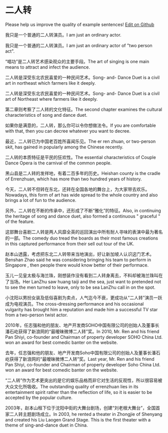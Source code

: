 # 二人转

Please help us improve the quality of example sentences! [Edit on Github](https://github.com/jiyushe/jiyu-example-sentence-source/blob/main/chinese/errenzhuan.md)

<p><span class="chinese">我只是一个普通的二人转演员。</span><span class="english">I am just an ordinary actor.</span></p>

<p><span class="chinese">我只是一个普通的二人转演员。</span><span class="english">I am just an ordinary actor of "two person act".</span></p>

<p><span class="chinese">“唱功”是二人转艺术感染观众的主要手段。</span><span class="english">The art of singing is one main means to attract and infect the audience.</span></p>

<p><span class="chinese">二人转是深受东北农民喜爱的一种民间艺术。</span><span class="english">Song- and- Dance Duet is a civil art in northeast which farmers like it deeply.</span></p>

<p><span class="chinese">二人转是深受东北农民喜爱的一种民间艺术。</span><span class="english">Song- and- Dance Duet is a civil art of Northeast where farmers like it deeply.</span></p>

<p><span class="chinese">第二章则考察了二人转的文化特征。</span><span class="english">The second chapter examines the cultural characteristics of song and dance duet.</span></p>

<p><span class="chinese">如果你是满意的，二人转，那么你可以令你想做法令。</span><span class="english">If you are comfortable with that, then you can decree whatever you want to decree.</span></p>

<p><span class="chinese">最近，二人转已为中国老百姓所喜闻乐见。</span><span class="english">The er ren zhuan, or two-person skit, has gained in popularly among the Chinese recently.</span></p>

<p><span class="chinese">二人转的本质特征是平民的狂欢性。</span><span class="english">The essential characteristics of Couple Dance Opera is the carnival of the common people.</span></p>

<p><span class="chinese">黑山县是二人转的发祥地，有着二百多年的历史。</span><span class="english">Heishan county is the cradle of Errenzhuan, which has more than two hundred years of history.</span></p>

<p><span class="chinese">今天，二人转不但转在东北，还转在全国各地的舞台上，为大家带去欢乐。</span><span class="english">Nowadays, this form of art has wide spread to the whole country and also brings a lot of fun to the audience.</span></p>

<p><span class="chinese">另外，二人转在不断的传承中，还形成了不断“雅化”的特征。</span><span class="english">Also, in continuing the heritage of song and dance duet, also formed a continuous " graceful " of the feature.</span></p>

<p><span class="chinese">这部舞台喜剧二人转是两人风靡全英的巡回演出中所有耐人寻味的表演中最为著名的一部。</span><span class="english">The comedy duo tread the boards as their most famous creations in this captured performance from their sell out tour of the UK.</span></p>

<p><span class="chinese">赵本山透露，考虑把东北二人转带来当地演出，好让新加坡人认识这门艺术。</span><span class="english">Benshan Zhao said he was considering bringing his team to perform in Singapore , then people there would know better of their performace.</span></p>

<p><span class="chinese">玉儿一见皇太极与海兰珠，刚想装作没有看到二人转身离去，不料却被海兰珠叫在了当场。</span><span class="english">Her LanZhu saw huang taiji and the sea, just want to pretended not to see the men turned to leave, only to be sea LanZhu call in on the spot.</span></p>

<p><span class="chinese">小沈阳以男扮女装及低俗喜剧为卖点，人气迄今不衰，更成功从“二人转”演员一跃成为电视演员。</span><span class="english">The cross-dressing performance and his occasional vulgarity has brought him a reputation and made him a successful TV star from a two-person twist actor.</span></p>

<p><span class="chinese">2010年，任志强和他的朋友、地产开发商SOHO中国有限公司的创始人及董事长潘石屹获得了新浪网的“最暧昧微博二人转”奖。</span><span class="english">In 2010, Mr. Ren and his friend Pan Shiyi, co-founder and Chairman of property developer SOHO China Ltd. won an award for best comedic banter on the website.</span></p>

<p><span class="chinese">去年，任志强和他的朋友、地产开发商Soho中国有限公司的创始人及董事长潘石屹获得了新浪网的“最暧昧微博二人转”奖。</span><span class="english">Last year, Mr. Ren and his friend Pan Shiyi, co-founder and Chairman of property developer Soho China Ltd. won an award for best comedic banter on the website.</span></p>

<p><span class="chinese">“二人转”作为艺术更突出的是它的娱乐品格而非它对生活的反观性，所以很容易被大众文化所吸收。</span><span class="english">The outstanding quality of errenzhuan lies in its entertainment spirit rather than the reflection of life, so it is easier to be accepted by the popular culture.</span></p>

<p><span class="chinese">2003年，赵本山租下位于沈阳中街的大舞台剧场，创建“刘老根大舞台”，全国首家二人转主题剧场成立。</span><span class="english">In 2003, he rented a theater in Zhongjie of Shenyang and created his Liu Laogen Grand Stage. This is the first theater with a theme of sing-and-dance duet in China.</span></p>

